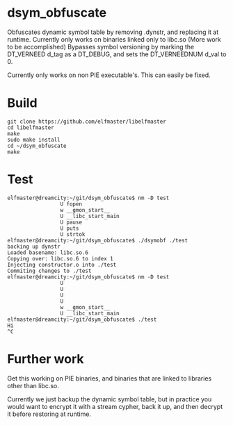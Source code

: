 # dsym_obfuscate

Obfuscates dynamic symbol table by removing .dynstr, and replacing it at runtime.
Currently only works on binaries linked only to libc.so (More work to be accomplished)
Bypasses symbol versioning by marking the DT_VERNEED d_tag as a DT_DEBUG, and sets the
DT_VERNEEDNUM d_val to 0.

Currently only works on non PIE executable's. This can easily be fixed.

# Build

```
git clone https://github.com/elfmaster/libelfmaster
cd libelfmaster
make
sudo make install
cd ~/dsym_obfuscate
make
```

# Test

```
elfmaster@dreamcity:~/git/dsym_obfuscate$ nm -D test
                 U fopen
                 w __gmon_start__
                 U __libc_start_main
                 U pause
                 U puts
                 U strtok
elfmaster@dreamcity:~/git/dsym_obfuscate$ ./dsymobf ./test
backing up dynstr
Loaded basename: libc.so.6
Copying over: libc.so.6 to index 1
Injecting constructor.o into ./test
Commiting changes to ./test
elfmaster@dreamcity:~/git/dsym_obfuscate$ nm -D test
                 U
                 U
                 U
                 U
                 w __gmon_start__
                 U __libc_start_main
elfmaster@dreamcity:~/git/dsym_obfuscate$ ./test
Hi
^C
```

# Further work

Get this working on PIE binaries, and binaries that are linked to libraries
other than libc.so.

Currently we just backup the dynamic symbol table, but in practice you would
want to encrypt it with a stream cypher, back it up, and then decrypt it
before restoring at runtime.
